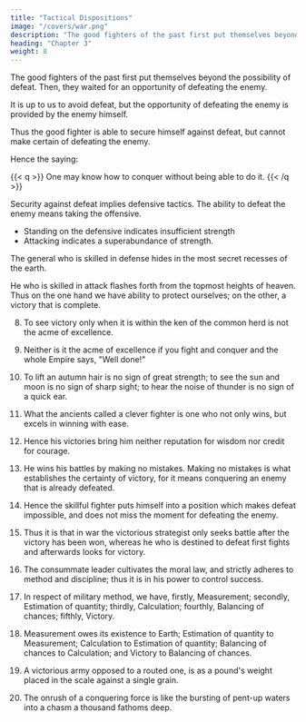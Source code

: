 ```yaml
---
title: "Tactical Dispositions"
image: "/covers/war.png"
description: "The good fighters of the past first put themselves beyond the possibility of defeat. Then, they waited for an opportunity of defeating the enemy"
heading: "Chapter 3"
weight: 8
---
```




The good fighters of the past first put themselves beyond the possibility of defeat. Then, they waited for an opportunity of defeating the enemy.

It is up to us to avoid defeat, but the opportunity of defeating the enemy is provided by the enemy himself.

Thus the good fighter is able to secure himself against defeat, but cannot make certain of defeating the enemy.

Hence the saying: 

{{< q >}}
One may know how to conquer without being able to do it.
{{< /q >}}

Security against defeat implies defensive tactics. The ability to defeat the enemy means taking the offensive.
- Standing on the defensive indicates insufficient strength
- Attacking indicates a superabundance of strength.

The general who is skilled in defense hides in the most secret recesses of the earth. 

He who is skilled in attack flashes forth from the topmost heights of heaven. Thus on the one hand we have ability to protect ourselves; on the other, a victory that is complete.

8. To see victory only when it is within the ken of the common herd is not the acme of excellence.

9. Neither is it the acme of excellence if you fight and conquer and the whole Empire says, "Well done!"

10. To lift an autumn hair is no sign of great strength; to see the sun and moon is no sign of sharp sight; to hear the noise of thunder is no sign of a quick ear.

11. What the ancients called a clever fighter is one who not only wins, but excels in winning with ease.

12. Hence his victories bring him neither reputation for wisdom nor credit for courage.

13. He wins his battles by making no mistakes. Making no mistakes is what establishes the certainty of victory, for it means conquering an enemy that is already defeated.

14. Hence the skillful fighter puts himself into a position which makes defeat impossible, and does not miss the moment for defeating the enemy.

15. Thus it is that in war the victorious strategist only seeks battle after the victory has been won, whereas he who is destined to defeat first fights and afterwards looks for victory.

16. The consummate leader cultivates the moral law, and strictly adheres to method and discipline; thus it is in his power to control success.

17. In respect of military method, we have, firstly, Measurement; secondly, Estimation of quantity; thirdly, Calculation; fourthly, Balancing of chances; fifthly, Victory.

18. Measurement owes its existence to Earth; Estimation of quantity to Measurement; Calculation to Estimation of quantity; Balancing of chances to Calculation; and Victory to Balancing of chances.

19. A victorious army opposed to a routed one, is as a pound's weight placed in the scale against a single grain.

20. The onrush of a conquering force is like the bursting of pent-up waters into a chasm a thousand fathoms deep.
